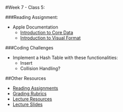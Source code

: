 #Week 7 - Class 5:

###Reading Assignment:
* Apple Documentation
  * [Introduction to Core Data](https://developer.apple.com/library/watchos/documentation/Cocoa/Conceptual/CoreData/index.html)
  * [Introduction to Visual Format](https://developer.apple.com/library/ios/documentation/UserExperience/Conceptual/AutolayoutPG/VisualFormatLanguage.html)

###Coding Challenges
* Implement a Hash Table with these functionalities:
  * Insert
  * Collision Handling?

##Other Resources
* [Reading Assignments](../../Resources/ra-grading-standard/)
* [Grading Rubrics](../../Resources/)
* [Lecture Resources](lecture/)
* [Lecture Slides](https://www.icloud.com/keynote/000xwZr58QwEkqOrBLah6cI-A#Week7-Class4)
